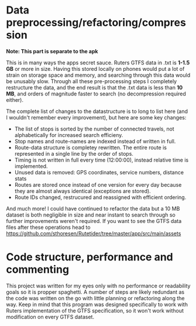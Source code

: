 # Data preprocessing/refactoring/compression

**Note: This part is separate to the apk**

This is in many ways the apps secret sauce. Ruters GTFS data in .txt is **1-1.5 GB** or more in size. Having this stored locally on phones would put a lot of strain on storage space and memory, and searching through this data would be unusably slow. Through all these pre-processing steps I completely restructure the data, and the end result is that the .txt data is less than **10 MB**, and orders of magnitude faster to search (no decompression required either).

The complete list of changes to the datastructure is to long to list here (and I wouldn't remember every improvement), but here are some key changes:
* The list of stops is sorted by the number of connected travels, not alphabetically for increased search efficieny. 
* Stop names and route-names are indexed instead of written in full.
* Route-data structure is completey rewritten. The entire route is represented in a single line by the order of stops.
* Timing is not written in full every time (12:00:00), instead relative time is implemented.
* Unused data is removed: GPS coordinates, service numbers, distance stats
* Routes are stored once instead of one version for every day because they are almost always identical (exceptions are stored).
* Route IDs changed, restrucured and reassigned with efficient ordering. 

And much more! I could have continued to refactor the data but a 10 MB dataset is both negligible in size and near instant to search through so further improvements weren't required. If you want to see the GTFS data files after these operations head to https://github.com/sthoresen/Rutetider/tree/master/app/src/main/assets

# Code structure, performance and commenting

This project was written for my eyes only with no performance or readability goals so it is propper spaghetti. A number of steps are likely redundant as the code was written on the go with little planning or refactoring along the way. Keep in mind that this program was designed specifically to work with Ruters implementation of the GTFS specification, so it won't work without modification on every GTFS dataset.

